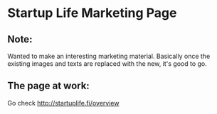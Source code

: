 Startup Life Marketing Page
===========================

Note:
-----
Wanted to make an interesting marketing material. Basically once the existing images and texts are replaced with the new, it's good to go.

The page at work:
-----------------
Go check http://startuplife.fi/overview
